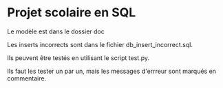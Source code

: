 # Projet scolaire en SQL

Le modèle est dans le dossier doc


Les inserts incorrects sont dans le fichier db_insert_incorrect.sql.

Ils peuvent être testés en utilisant le script test.py.

Ils faut les tester un par un, mais les messages d'errreur sont marqués en commentaire.

